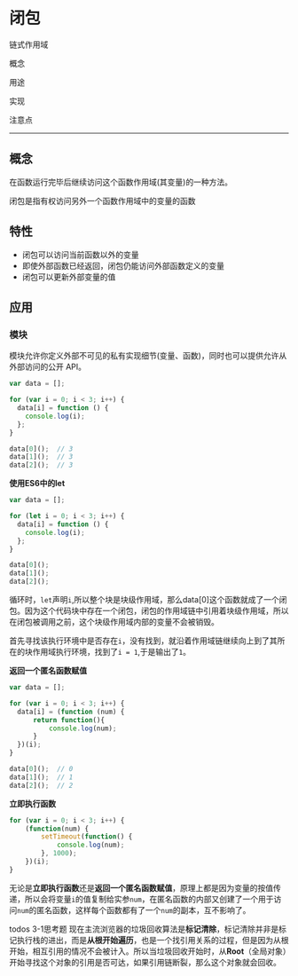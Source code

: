 # 闭包

链式作用域

概念

用途

实现

注意点

---

## 概念

在函数运行完毕后继续访问这个函数作用域(其变量)的一种方法。

闭包是指有权访问另外一个函数作用域中的变量的函数

## 特性

* 闭包可以访问当前函数以外的变量
* 即使外部函数已经返回，闭包仍能访问外部函数定义的变量
* 闭包可以更新外部变量的值

## 应用

### 模块

模块允许你定义外部不可见的私有实现细节(变量、函数)，同时也可以提供允许从外部访问的公开 API。

```js
var data = [];

for (var i = 0; i < 3; i++) {
  data[i] = function () {
    console.log(i);
  };
}

data[0]();	// 3
data[1]();	// 3
data[2]();	// 3
```



**使用ES6中的let**

```js
var data = [];

for (let i = 0; i < 3; i++) {
  data[i] = function () {
    console.log(i);
  };
}

data[0]();
data[1]();
data[2]();
```

循环时，`let`声明`i`,所以整个块是块级作用域，那么data[0]这个函数就成了一个闭包。因为这个代码块中存在一个闭包，闭包的作用域链中引用着块级作用域，所以在闭包被调用之前，这个块级作用域内部的变量不会被销毁。

首先寻找该执行环境中是否存在`i`，没有找到，就沿着作用域链继续向上到了其所在的块作用域执行环境，找到了`i = 1`,于是输出了`1`。

**返回一个匿名函数赋值**

```js
var data = [];

for (var i = 0; i < 3; i++) {
  data[i] = (function (num) {
      return function(){
          console.log(num);
      }
  })(i);
}

data[0]();	// 0
data[1]();	// 1
data[2]();	// 2
```

**立即执行函数**

```js
for (var i = 0; i < 3; i++) {
    (function(num) {
        setTimeout(function() {
            console.log(num);
        }, 1000);
    })(i);
}
```



无论是**立即执行函数**还是**返回一个匿名函数赋值**，原理上都是因为变量的按值传递，所以会将变量`i`的值复制给实参`num`，在匿名函数的内部又创建了一个用于访问`num`的匿名函数，这样每个函数都有了一个`num`的副本，互不影响了。

todos
3-1思考题
现在主流浏览器的垃圾回收算法是**标记清除**，标记清除并非是标记执行栈的进出，而是**从根开始遍历**，也是一个找引用关系的过程，但是因为从根开始，相互引用的情况不会被计入。所以当垃圾回收开始时，从**Root**（全局对象）开始寻找这个对象的引用是否可达，如果引用链断裂，那么这个对象就会回收。
